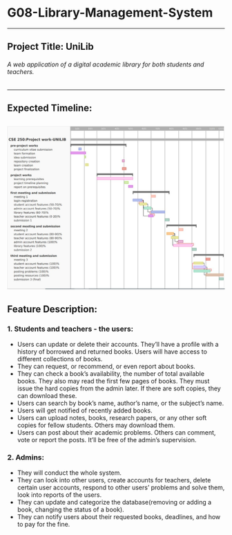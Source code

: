# G08-Library-Management-System
-------------
## Project Title: UniLib  
###### A web application of a digital academic library for both students and teachers. 
----------------------------
## Expected Timeline:
![Gantt chart](gantt_chart.jpg)
--------------
## Feature Description:
### 1. Students and teachers - the users:
* Users can update or delete their accounts. They’ll have a profile with a history of borrowed and returned books. Users will have access to different collections of books.
* They can request, or recommend, or even report about books.
* They can check a book’s availability, the number of total available books. They also may read the first few pages of books. They must issue the hard copies from the admin later. If there are soft copies, they can download these.
* Users can search by book’s name, author’s name, or the subject’s name.
* Users will get notified of recently added books.
* Users can upload notes, books, research papers, or any other soft copies for fellow students. Others may download them.
* Users can post about their academic problems. Others can comment, vote or report the posts. It’ll be free of the admin’s supervision.
### 2. Admins:
* They will conduct the whole system.
* They can look into other users, create accounts for teachers, delete certain user accounts, respond to other users’ problems and solve them, look into reports of the users.
* They can update and categorize the database(removing or adding a book, changing the status of a book). 
* They can notify users about their requested books, deadlines, and how to pay for the fine.
